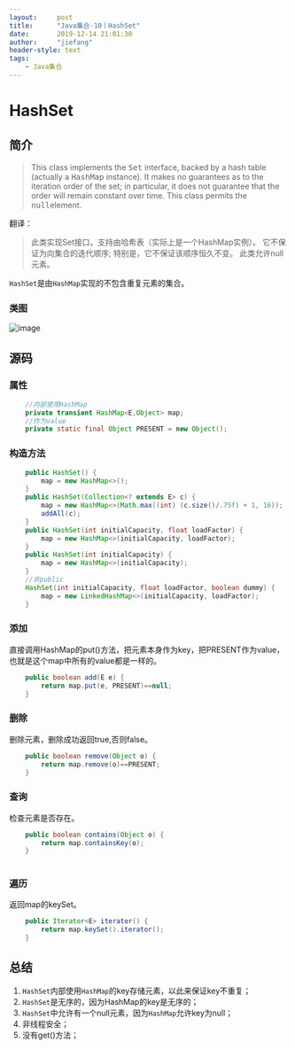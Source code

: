 ```yaml
---
layout:     post
title:      "Java集合-10丨HashSet"
date:       2019-12-14 21:01:30
author:     "jiefang"
header-style: text
tags:
    - Java集合
---
```

# HashSet
## 简介
>This class implements the <tt>Set</tt> interface, backed by a hash table (actually a <tt>HashMap</tt> instance).  It makes no guarantees as to the iteration order of the set; in particular, it does not guarantee that the order will remain constant over time.  This class permits the <tt>null</tt>element.

翻译：
>此类实现Set接口，支持由哈希表（实际上是一个HashMap实例）。 它不保证为向集合的迭代顺序; 特别是，它不保证该顺序恒久不变。 此类允许null元素。

`HashSet`是由`HashMap`实现的不包含重复元素的集合。

### 类图

![image](https://s2.ax1x.com/2019/12/14/QRHLLt.png)

## 源码

### 属性

```java
    //内部使用HashMap
    private transient HashMap<E,Object> map;
    //作为value
    private static final Object PRESENT = new Object();
```

### 构造方法

```java
    public HashSet() {
        map = new HashMap<>();
    }
    public HashSet(Collection<? extends E> c) {
        map = new HashMap<>(Math.max((int) (c.size()/.75f) + 1, 16));
        addAll(c);
    }
    public HashSet(int initialCapacity, float loadFactor) {
        map = new HashMap<>(initialCapacity, loadFactor);
    }
    public HashSet(int initialCapacity) {
        map = new HashMap<>(initialCapacity);
    }
    //非public
    HashSet(int initialCapacity, float loadFactor, boolean dummy) {
        map = new LinkedHashMap<>(initialCapacity, loadFactor);
    }    
```

### 添加
直接调用HashMap的put()方法，把元素本身作为key，把PRESENT作为value，也就是这个map中所有的value都是一样的。
```java
    public boolean add(E e) {
        return map.put(e, PRESENT)==null;
    }
```
### 删除
删除元素，删除成功返回true,否则false。
```java
    public boolean remove(Object o) {
        return map.remove(o)==PRESENT;
    }
```
### 查询
检查元素是否存在。
```java
    public boolean contains(Object o) {
        return map.containsKey(o);
    }
    
```
### 遍历
返回map的keySet。
```java
    public Iterator<E> iterator() {
        return map.keySet().iterator();
    }
```
## 总结
1. `HashSet`内部使用`HashMap`的key存储元素，以此来保证key不重复；
2. `HashSet`是无序的，因为HashMap的key是无序的；
3. `HashSet`中允许有一个null元素，因为`HashMap`允许key为null；
4. 非线程安全；
5. 没有get()方法；